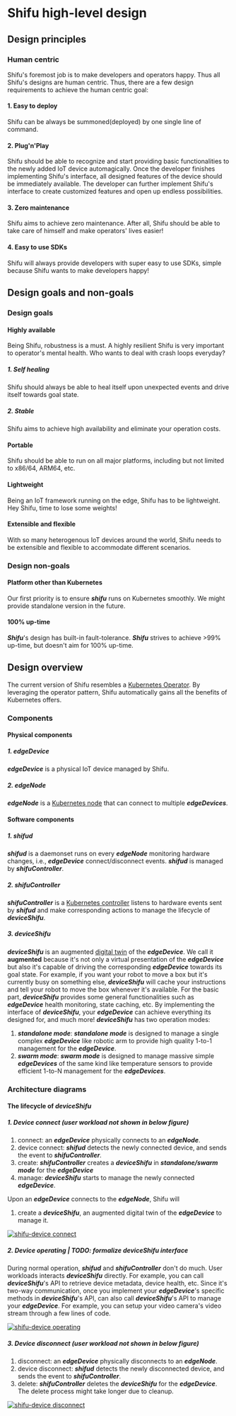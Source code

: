 # Shifu high-level design

## Design principles

### Human centric

Shifu's foremost job is to make developers and operators happy. Thus all Shifu's designs are human centric. Thus, there are a few design requirements to achieve the human centric goal:

#### 1. Easy to deploy

Shifu can be always be summoned(deployed) by one single line of command.

#### 2. Plug'n'Play

Shifu should be able to recognize and start providing basic functionalities to the newly added IoT device automagically. Once the developer finishes implementing Shifu's interface, all designed features of the device should be immediately available. The developer can further implement Shifu's interface to create customized features and open up endless possibilities.

#### 3. Zero maintenance

Shifu aims to achieve zero maintenance. After all, Shifu should be able to take care of himself and make operators' lives easier!

#### 4. Easy to use SDKs

Shifu will always provide developers with super easy to use SDKs, simple because Shifu wants to make developers happy!

## Design goals and non-goals

### Design goals

#### Highly available

Being Shifu, robustness is a must. A highly resilient Shifu is very important to operator's mental health. Who wants to deal with crash loops everyday?

##### 1. Self healing

Shifu should always be able to heal itself upon unexpected events and drive itself towards goal state.

##### 2. Stable

Shifu aims to achieve high availability and eliminate your operation costs.

#### Portable

Shifu should be able to run on all major platforms, including but not limited to x86/64, ARM64, etc.

#### Lightweight

Being an IoT framework running on the edge, Shifu has to be lightweight. Hey Shifu, time to lose some weights!

#### Extensible and flexible

With so many heterogenous IoT devices around the world, Shifu needs to be extensible and flexible to accommodate different scenarios.

### Design non-goals

#### Platform other than Kubernetes

Our first priority is to ensure ***shifu*** runs on Kubernetes smoothly. We might provide standalone version in the future.

#### 100% up-time

***Shifu***'s design has built-in fault-tolerance. ***Shifu*** strives to achieve >99% up-time, but doesn't aim for 100% up-time. 

## Design overview

The current version of Shifu resembles a [Kubernetes Operator](https://kubernetes.io/docs/concepts/extend-kubernetes/operator/). By leveraging the operator pattern, Shifu automatically gains all the benefits of Kubernetes offers.

### Components

#### Physical components

##### 1. ***edgeDevice*** 

***edgeDevice*** is a physical IoT device managed by Shifu.

##### 2. ***edgeNode***

***edgeNode*** is a [Kubernetes node](https://kubernetes.io/docs/concepts/architecture/nodes/) that can connect to multiple ***edgeDevices***.

#### Software components

##### 1. ***shifud***

***shifud*** is a daemonset runs on every ***edgeNode*** monitoring hardware changes, i.e., ***edgeDevice*** connect/disconnect events. ***shifud*** is managed by ***shifuController***.

##### 2. ***shifuController***

***shifuController*** is a [Kubernetes controller](https://kubernetes.io/docs/concepts/architecture/controller/) listens to hardware events sent by ***shifud*** and make corresponding actions to manage the lifecycle of ***deviceShifu***.

##### 3. ***deviceShifu***

***deviceShifu*** is an augmented [digital twin](https://en.wikipedia.org/wiki/Digital_twin) of the ***edgeDevice***. We call it **augmented** because it's not only a virtual presentation of the ***edgeDevice*** but also it's capable of driving the corresponding ***edgeDevice*** towards its goal state. For example, if you want your robot to move a box but it's currently busy on something else, ***deviceShifu*** will cache your instructions and tell your robot to move the box whenever it's available. For the basic part, ***deviceShifu*** provides some general functionalities such as ***edgeDevice*** health monitoring, state caching, etc. By implementing the interface of ***deviceShifu***, your ***edgeDevice*** can achieve everything its designed for, and much more!
***deviceShifu*** has two operation modes: 
1. ***standalone mode***: ***standalone mode*** is designed to manage a single complex ***edgeDevice*** like robotic arm to provide high quality 1-to-1 management for the ***edgeDevice***.
2. ***swarm mode***: ***swarm mode*** is designed to manage massive simple ***edgeDevices*** of the same kind like temperature sensors to provide efficient 1-to-N management for the ***edgeDevices***.

### Architecture diagrams

#### The lifecycle of ***deviceShifu***

##### 1. Device connect (user workload not shown in below figure)

1. connect: an ***edgeDevice*** physically connects to an ***edgeNode***.
2. device connect: ***shifud*** detects the newly connected device, and sends the event to ***shifuController***.
3. create: ***shifuController*** creates a ***deviceShifu*** in ***standalone/swarm mode*** for the ***edgeDevice***
4. manage: ***deviceShifu*** starts to manage the newly connected ***edgeDevice***.

Upon an ***edgeDevice*** connects to the ***edgeNode***, Shifu will 
1. create a ***deviceShifu***, an augmented digital twin of the ***edgeDevice*** to manage it.

[![shifu-device connect](/img/shifu-device-connect.svg)](/img/shifu-device-connect.svg)

##### 2. Device operating | TODO: formalize deviceShifu interface

During normal operation, ***shifud*** and ***shifuController*** don't do much. User workloads interacts ***deviceShifu*** directly. For example, you can call ***deviceShifu***'s API to retrieve device metadata, device health, etc. Since it's two-way communication, once you implement your ***edgeDevice***'s specific methods in ***deviceShifu***'s API, can also call ***deviceShifu***'s API to manage your ***edgeDevice***. For example, you can setup your video camera's video stream through a few lines of code.

[![shifu-device operating](/img/shifu-device-operating.svg)](/img/shifu-device-operating.svg)

##### 3. Device disconnect (user workload not shown in below figure)

1. disconnect: an ***edgeDevice*** physically disconnects to an ***edgeNode***.
2. device disconnect: ***shifud*** detects the newly disconnected device, and sends the event to ***shifuController***.
3. delete: ***shifuController*** deletes the ***deviceShifu*** for the ***edgeDevice***. The delete process might take longer due to cleanup.

[![shifu-device disconnect](/img/shifu-device-disconnect.svg)](/img/shifu-device-disconnect.svg)